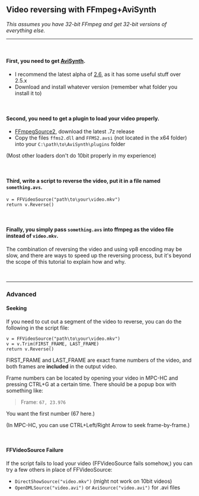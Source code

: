 ## Video reversing with FFmpeg+AviSynth

<i>This assumes you have 32-bit FFmpeg and get 32-bit versions of everything else.</i>

---

<br />

#### First, you need to get [AviSynth](http://avisynth.nl/index.php/Main_Page).

* I recommend the latest alpha of [2.6](https://sourceforge.net/projects/avisynth2/files/AviSynth_Alpha_Releases/), as it has some useful stuff over 2.5.x
* Download and install whatever version (remember what folder you install it to)

<br />

#### Second, you need to get a plugin to load your video properly.

* [FFmpegSource2](https://github.com/FFMS/ffms2/releases), download the latest .7z release
* Copy the files ```ffms2.dll``` and ```FFMS2.avsi``` (not located in the x64 folder) into your ```C:\path\to\AviSynth\plugins``` folder

(Most other loaders don't do 10bit properly in my experience)

<br />

#### Third, write a script to reverse the video, put it in a file named ```something.avs```.
```
v = FFVideoSource("path\to\your\video.mkv")
return v.Reverse()
```

<br />

#### Finally, you simply pass ```something.avs``` into ffmpeg as the video file instead of ```video.mkv```.
The combination of reversing the video and using vp8 encoding may be slow, and there are ways to speed up the reversing process, but it's beyond the scope of this tutorial to explain how and why.

<br />

---

### Advanced

#### Seeking

If you need to cut out a segment of the video to reverse, you can do the following in the script file:
```
v = FFVideoSource("path\to\your\video.mkv")
v = v.Trim(FIRST_FRAME, LAST_FRAME)
return v.Reverse()
```
FIRST_FRAME and LAST_FRAME are exact frame numbers of the video, and both frames are <b>included</b> in the output video.

Frame numbers can be located by opening your video in MPC-HC and pressing CTRL+G at a certain time. There should be a popup box with something like:

>Frame: ```67, 23.976```

You want the first number (67 here.)

(In MPC-HC, you can use CTRL+Left/Right Arrow to seek frame-by-frame.)

<br />

#### FFVideoSource Failure

If the script fails to load your video (FFVideoSource fails somehow,) you can try a few others in place of FFVideoSource:

* ```DirectShowSource("video.mkv")``` (might not work on 10bit videos)
* ```OpenDMLSource("video.avi")``` or ```AviSource("video.avi")``` for .avi files
